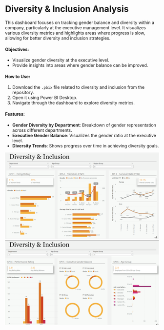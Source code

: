 # **Diversity & Inclusion Analysis**

This dashboard focuses on tracking gender balance and diversity within a company, particularly at the executive management level. It visualizes various diversity metrics and highlights areas where progress is slow, allowing for better diversity and inclusion strategies.

#### Objectives:
- Visualize gender diversity at the executive level.
- Provide insights into areas where gender balance can be improved.

#### How to Use:
1. Download the `.pbix` file related to diversity and inclusion from the repository.
2. Open it using Power BI Desktop.
3. Navigate through the dashboard to explore diversity metrics.

#### Features:
- **Gender Diversity by Department**: Breakdown of gender representation across different departments.
- **Executive Gender Balance**: Visualizes the gender ratio at the executive level.
- **Diversity Trends**: Shows progress over time in achieving diversity goals.

<img src="../../assets/dai-analysis.png"/>
<img src="../../assets/dai-analysis-2.png"/>